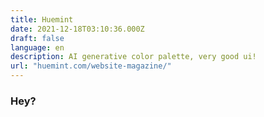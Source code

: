 ```yaml
---
title: Huemint
date: 2021-12-18T03:10:36.000Z
draft: false
language: en
description: AI generative color palette, very good ui!
url: "huemint.com/website-magazine/"
---
```


### Hey?